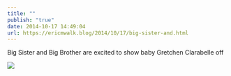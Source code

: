 ```yaml
---
title: ""
publish: "true"
date: 2014-10-17 14:49:04
url: https://ericmwalk.blog/2014/10/17/big-sister-and.html
---
```


Big Sister and Big Brother are excited to show baby Gretchen Clarabelle off

![](https://ericmwalk.blog/uploads/2022/7c29fa1f10.jpg)